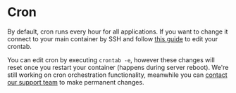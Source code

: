 # Cron

By default, cron runs every hour for all applications. If you want to change it connect to your main container by SSH and follow <a href="https://help.ubuntu.com/community/CronHowto#Using_Cron" target="_blank">this guide</a> to edit your crontab.

You can edit cron by executing `crontab -e`, however these changes will reset once you restart your container (happens during server reboot). We're still working on cron orchestration functionality, meanwhile you can [contact our support team](../product/support.md) to make permanent changes. 